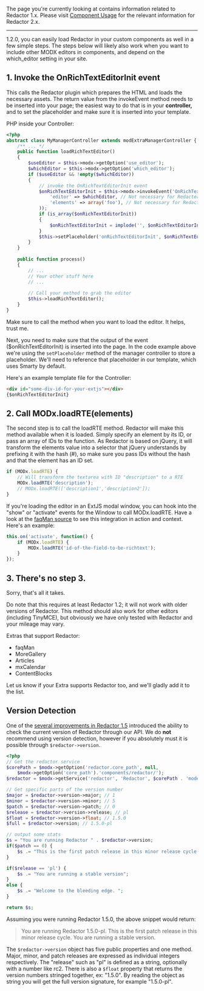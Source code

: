 The page you're currently looking at contains information related to Redactor 1.x. Please visit [Component Usage](../v2.x/Component_Usage) for the relevant information for Redactor 2.x.

---

 1.2.0, you can easily load Redactor in your custom components as well in a few simple steps. The steps below will likely also work when you want to include other MODX editors in components, and depend on the which\_editor setting in your site.

## 1. Invoke the OnRichTextEditorInit event

This calls the Redactor plugin which prepares the HTML and loads the necessary assets. The return value from the invokeEvent method needs to be inserted into your page; the easiest way to do that is in your **controller,** and to set the placeholder and make sure it is inserted into your template.

PHP inside your Controller:


```` php   
<?php
abstract class MyManagerController extends modExtraManagerController {
    /** ... */
    public function loadRichTextEditor()
    {
        $useEditor = $this->modx->getOption('use_editor');
        $whichEditor = $this->modx->getOption('which_editor');
        if ($useEditor && !empty($whichEditor))
        {
            // invoke the OnRichTextEditorInit event
            $onRichTextEditorInit = $this->modx->invokeEvent('OnRichTextEditorInit',array(
                'editor' => $whichEditor, // Not necessary for Redactor
                'elements' => array('foo'), // Not necessary for Redactor
            ));
            if (is_array($onRichTextEditorInit))
            {
                $onRichTextEditorInit = implode('', $onRichTextEditorInit);
            }
            $this->setPlaceholder('onRichTextEditorInit', $onRichTextEditorInit);
        }
    }
    
    public function process()
    {
        // ...
        // Your other stuff here
        // ...
        
        // Call your method to grab the editor 
        $this->loadRichTextEditor();
    }
}
````   

Make sure to call the method when you want to load the editor. It helps, trust me. 

Next, you need to make sure that the output of the event ($onRichTextEditorInit) is inserted into the page. In the code example above we're using the `setPlaceholder` method of the manager controller to store a placeholder. We'll need to reference that placeholder in our template, which uses Smarty by default.

Here's an example template file for the Controller:


```` html   
<div id="some-div-id-for-your-extjs"></div>
{$onRichTextEditorInit}
````   
## 2. Call MODx.loadRTE(elements)

The second step is to call the loadRTE method. Redactor will make this method available when it is loaded. Simply specify an element by its ID, or pass an array of IDs to the function. As Redactor is based on jQuery, it will transform the elements value into a selector that jQuery understands by prefixing it with the hash (#), so make sure you pass IDs without the hash and that the element has an ID set.


```` javascript   
if (MODx.loadRTE) {
    // Will transform the textarea with ID "description" to a RTE
    MODx.loadRTE('description'); 
    // MODx.loadRTE(['description1','description2']);
}
````   
If you're loading the editor in an ExtJS modal window, you can hook into the "show" or "activate" events for the Window to call MODx.loadRTE. Have a look at the [faqMan source](https://github.com/josht/faqMan/blob/develop/assets/components/faqman/js/mgr/widgets/items.grid.js#L271) to see this integration in action and context. Here's an example:

```` javascript   
this.on('activate', function() {
    if (MODx.loadRTE) {
        MODx.loadRTE('id-of-the-field-to-be-richtext');
    }
});
````   

## 3. There's no step 3.

Sorry, that's all it takes.

Do note that this requires at least Redactor 1.2; it will not work with older versions of Redactor. This method should also work for other editors (including TinyMCE), but obviously we have only tested with Redactor and your mileage may vary.

Extras that support Redactor:

- faqMan
- MoreGallery
- Articles
- mxCalendar
- ContentBlocks

Let us know if your Extra supports Redactor too, and we'll gladly add it to the list.

## Version Detection

One of the [several improvements in Redactor 1.5](https://www.modmore.com/blog/2014/announcing-redactor-1.5/) introduced the ability to check the current version of Redactor through our API. We do **not** recommend using version detection, however if you absolutely must it is possible through `$redactor->version`.


```` php   
<?php
// Get the redactor service
$corePath = $modx->getOption('redactor.core_path', null, 
    $modx->getOption('core_path').'components/redactor/');
$redactor = $modx->getService('redactor', 'Redactor', $corePath . 'model/redactor/');

// Get specific parts of the version number 
$major = $redactor->version->major; // 1
$minor = $redactor->version->minor; // 5
$patch = $redactor->version->patch; // 0
$release = $redactor->version->release; // pl
$float = $redactor->version->float; // 1.5.0
$full = $redactor->version; // 1.5.0-pl

// output some stats
$s = "You are running Redactor " . $redactor->version;
if($patch == 0) {
    $s .= "This is the first patch release in this minor release cycle. ";
}

if($release == 'pl') {
    $s .= "You are running a stable version";
}
else {
    $s .= "Welcome to the bleeding edge. ";
}

return $s;
````   
Assuming you were running Redactor 1.5.0, the above snippet would return:

> You are running Redactor 1.5.0-pl. This is the first patch release in this minor release cycle. You are running a stable version.

The `$redactor->version` object has five public properties and one method. Major, minor, and patch releases are expressed as individual integers respectively. The "release" such as "pl" is defined as a string, optionally with a number like rc2. There is also a `$float` property that returns the version numbers stringed together, ex: "1.5.0". By reading the object as string you will get the full version signature, for example "1.5.0-pl".